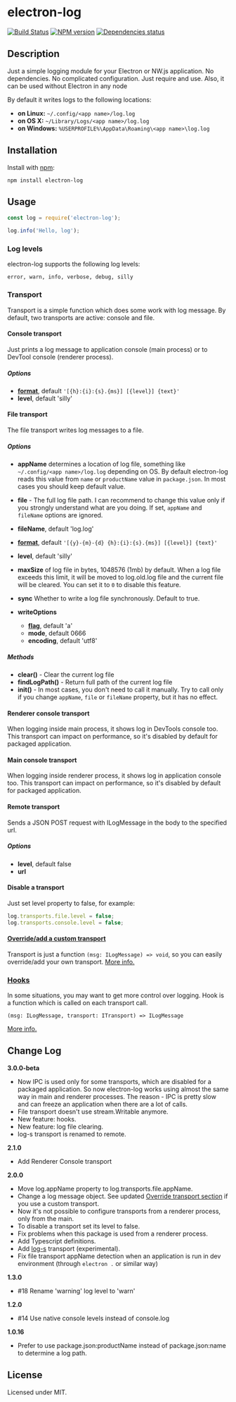 # electron-log
[![Build Status](https://travis-ci.org/megahertz/electron-log.svg?branch=master)](https://travis-ci.org/megahertz/electron-log)
[![NPM version](https://badge.fury.io/js/electron-log.svg)](https://badge.fury.io/js/electron-log)
[![Dependencies status](https://david-dm.org/megahertz/electron-log/status.svg)](https://david-dm.org/megahertz/electron-log)

## Description

Just a simple logging module for your Electron or NW.js application.
No dependencies. No complicated configuration. Just require and use.
Also, it can be used without Electron in any node

By default it writes logs to the following locations:

 * **on Linux:** `~/.config/<app name>/log.log`
 * **on OS X:** `~/Library/Logs/<app name>/log.log`
 * **on Windows:** `%USERPROFILE%\AppData\Roaming\<app name>\log.log`

## Installation

Install with [npm](https://npmjs.org/package/electron-log):

    npm install electron-log

## Usage

```js
const log = require('electron-log');

log.info('Hello, log');
```

### Log levels

electron-log supports the following log levels:

    error, warn, info, verbose, debug, silly

### Transport

Transport is a simple function which does some work with log message.
By default, two transports are active: console and file.

#### Console transport

Just prints a log message to application console (main process) or to
DevTool console (renderer process).

##### Options

- **[format](doc/format.md)**, default
  ``'[{h}:{i}:{s}.{ms}] [{level}] {text}'``
- **level**, default 'silly'

#### File transport

The file transport writes log messages to a file.

##### Options

- **appName** determines a location of log file, something like
  `~/.config/<app name>/log.log` depending on OS. By default
  electron-log reads this value from `name` or `productName` value in
  `package.json`. In most cases you should keep default value.

- **file** - The full log file path. I can recommend to change this
  value only if you strongly understand what are you doing. If set,
  `appName` and `fileName` options are ignored.

- **fileName**, default 'log.log'
- **[format](doc/format.md)**, default
  ``'[{y}-{m}-{d} {h}:{i}:{s}.{ms}] [{level}] {text}'``
- **level**, default 'silly'
- **maxSize** of log file in bytes, 1048576 (1mb) by default. When a
  log file exceeds this limit, it will be moved to log.old.log file
  and the current file will be cleared. You can set it to `0` to disable
  this feature.
- **sync** Whether to write a log file synchronously. Default to true.
- **writeOptions**
    - **[flag](https://nodejs.org/api/fs.html#fs_file_system_flags)**,
      default 'a'
    - **mode**, default 0666
    - **encoding**, default 'utf8'

##### Methods

- **clear()** - Clear the current log file
- **findLogPath()** - Return full path of the current log file
- **init()** - In most cases, you don't need to call it manually. Try
  to call only if you change `appName`, `file` or `fileName` property,
  but it has no effect.

#### Renderer console transport

When logging inside main process, it shows log in DevTools console too.
This transport can impact on performance, so it's disabled by default
for packaged application.

#### Main console transport

When logging inside renderer process, it shows log in application
console too. This transport can impact on performance, so it's disabled
by default for packaged application.

#### Remote transport

Sends a JSON POST request with ILogMessage in the body to the specified url.

##### Options

- **level**, default false
- **url**

#### Disable a transport

Just set level property to false, for example:

```js
log.transports.file.level = false;
log.transports.console.level = false;
```

#### [Override/add a custom transport](doc/extend.md#transport)

Transport is just a function `(msg: ILogMessage) => void`, so you can
easily override/add your own transport.
[More info.](doc/extend.md#transport)

### [Hooks](doc/extend.md#hooks)

In some situations, you may want to get more control over logging. Hook
is a function which is called on each transport call.

`(msg: ILogMessage, transport: ITransport) => ILogMessage`

[More info.](doc/extend.md#hooks)

## Change Log

**3.0.0-beta**
 - Now IPC is used only for some transports, which are disabled for a
   packaged application. So now electron-log works using almost the same
   way in main and renderer processes. The reason - IPC is pretty slow
   and can freeze an application when there are a lot of calls.
 - File transport doesn't use stream.Writable anymore.
 - New feature: hooks.
 - New feature: log file clearing.
 - log-s transport is renamed to remote.

**2.1.0**
 - Add Renderer Console transport

**2.0.0**
 - Move log.appName property to log.transports.file.appName.
 - Change a log message object. See updated
 [Override transport section](#override-transport) if you use a custom
 transport.
 - Now it's not possible to configure transports from a renderer
 process, only from the main.
 - To disable a transport set its level to false.
 - Fix problems when this package is used from a renderer process.
 - Add Typescript definitions.
 - Add [log-s](https://github.com/megahertz/log-s) transport
 (experimental).
 - Fix file transport appName detection when an application is run
 in dev environment (through `electron .` or similar way)

**1.3.0**

- #18 Rename 'warning' log level to 'warn'

**1.2.0**

 - #14 Use native console levels instead of console.log

**1.0.16**

 - Prefer to use package.json:productName instead of package.json:name
 to determine a log path.

## License

Licensed under MIT.

